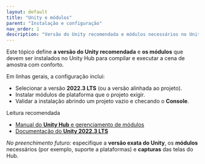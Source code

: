 ```yaml
---
layout: default
title: "Unity e módulos"
parent: "Instalação e configuração"
nav_order: 1
description: "Versão do Unity recomendada e módulos necessários no Unity Hub."
---
```


Este tópico define **a versão do Unity recomendada** e **os módulos** que devem ser instalados no Unity Hub para compilar e executar a cena de amostra com conforto.

Em linhas gerais, a configuração inclui:
- Selecionar a versão **2022.3 LTS** (ou a versão alinhada ao projeto).
- Instalar módulos de plataforma que o projeto exigir.
- Validar a instalação abrindo um projeto vazio e checando o **Console**.

Leitura recomendada
- [Manual do **Unity Hub** e gerenciamento de módulos](https://docs.unity3d.com/hub/manual/index.html)
- [Documentação do **Unity 2022.3 LTS**](https://docs.unity3d.com/2022.3/Documentation/Manual/UnityManual.html)

_No preenchimento futuro:_ especifique a **versão exata do Unity**, os **módulos** necessários (por exemplo, suporte a plataformas) e **capturas** das telas do Hub.
